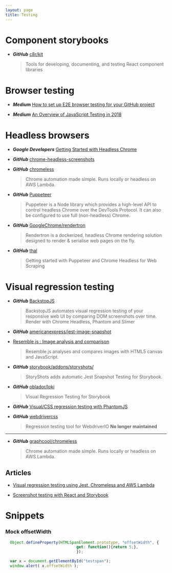 ```yaml
---
layout: page
title: Testing
---
```


# Component storybooks

* ***GitHub*** [c8r/kit](https://github.com/c8r/kit)
  > Tools for developing, documenting, and testing React component libraries

# Browser testing

* ***Medium*** [How to set up E2E browser testing for your GitHub project](https://hackernoon.com/how-to-set-up-e2e-browser-testing-for-your-github-project-89c24e15a84#.k0ww3req1)

* ***Medium*** [An Overview of JavaScript Testing in 2018](https://medium.com/welldone-software/an-overview-of-javascript-testing-in-2018-f68950900bc3)

# Headless browsers

* ***Google Developers*** [Getting Started with Headless Chrome](https://developers.google.com/web/updates/2017/04/headless-chrome)

* ***GitHub*** [chrome-headless-screenshots](https://github.com/schnerd/chrome-headless-screenshots)

* ***GitHub*** [chromeless](https://github.com/graphcool/chromeless)
  > Chrome automation made simple. Runs locally or headless on AWS Lambda.

* ***GitHub*** [Puppeteer](https://github.com/GoogleChrome/puppeteer)
  > Puppeteer is a Node library which provides a high-level API to control headless Chrome over the DevTools Protocol. It can also be configured to use full (non-headless) Chrome.

* ***GitHub*** [GoogleChrome/rendertron](https://github.com/GoogleChrome/rendertron)
  > Rendertron is a dockerized, headless Chrome rendering solution designed to render & serialise web pages on the fly.

* ***GitHub*** [thal](https://github.com/emadehsan/thal)
  > Getting started with Puppeteer and Chrome Headless for Web Scraping

# Visual regression testing

* ***GitHub*** [BackstopJS](https://github.com/garris/BackstopJS)
  > BackstopJS automates visual regression testing of your responsive web UI by comparing DOM screenshots over time.
  > Render with Chrome Headless, Phantom and Slimer
  
* ***GitHub*** [americanexpress/jest-image-snapshot](https://github.com/americanexpress/jest-image-snapshot)

* [Resemble.js : Image analysis and comparison](https://huddle.github.io/Resemble.js/)
  > Resemble.js analyses and compares images with HTML5 canvas and JavaScript.

* ***GitHub*** [storybook/addons/storyshots/](https://github.com/storybooks/storybook/tree/master/addons/storyshots)
  > StoryShots adds automatic Jest Snapshot Testing for Storybook.

* ***GitHub*** [oblador/loki](https://github.com/oblador/loki)
  > Visual Regression Testing for Storybook

* ***GitHub*** [Visual/CSS regression testing with PhantomJS](https://github.com/Huddle/PhantomCSS)

* ***GitHub*** [webdrivercss](https://github.com/webdriverio/webdrivercss)
  > Regression testing tool for WebdriverIO
  > **No longer maintained**

---

* ***GitHub*** [graphcool/chromeless](https://github.com/graphcool/chromeless)
  > Chrome automation made simple. Runs locally or headless on AWS Lambda.

## Articles

* [Visual regression testing using Jest, Chromeless and AWS Lambda](https://novemberfive.co/blog/visual-regression-testing-jest-chromeless-lambda/)

* [Screenshot testing with React and Storybook](https://medium.com/bleeding-edge/screenshot-testing-with-react-and-storybook-19ab7e49ec92)

# Snippets

### Mock offsetWidth

```js
  Object.defineProperty(HTMLSpanElement.prototype, "offsetWidth", {
							   get: function(){return 5;},
                               });

  var x = document.getElementById("testspan");
  window.alert( x.offsetWidth );
```
